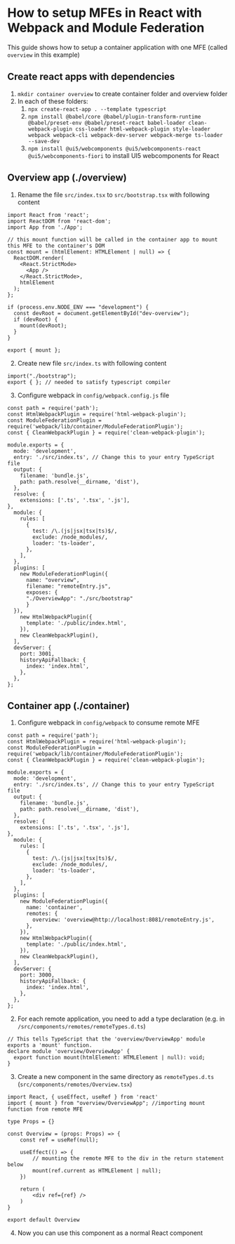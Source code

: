 # How to setup MFEs in React with Webpack and Module Federation

This guide shows how to setup a container application with one MFE (called `overview` in this example)

## Create react apps with dependencies

1. `mkdir container overview` to create container folder and overview folder
2. In each of these folders:
    1. `npx create-react-app . --template typescript`
    2. `npm install @babel/core @babel/plugin-transform-runtime @babel/preset-env @babel/preset-react babel-loader clean-webpack-plugin css-loader html-webpack-plugin style-loader webpack webpack-cli webpack-dev-server webpack-merge ts-loader --save-dev`
    3. `npm install @ui5/webcomponents @ui5/webcomponents-react @ui5/webcomponents-fiori` to install UI5 webcomponents for React

## Overview app (./overview)
1. Rename the file `src/index.tsx` to `src/bootstrap.tsx` with following content
```
import React from 'react';
import ReactDOM from 'react-dom';
import App from './App';

// this mount function will be called in the container app to mount this MFE to the container's DOM
const mount = (htmlElement: HTMLElement | null) => {
  ReactDOM.render(
    <React.StrictMode>
      <App />
    </React.StrictMode>,
    htmlElement
  );
};

if (process.env.NODE_ENV === "development") {
  const devRoot = document.getElementById("dev-overview");
  if (devRoot) {
    mount(devRoot);
  }
}

export { mount };
```
2. Create new file `src/index.ts` with following content
```
import("./bootstrap");
export { }; // needed to satisfy typescript compiler
```
3. Configure webpack in `config/webpack.config.js` file
```
const path = require('path');
const HtmlWebpackPlugin = require('html-webpack-plugin');
const ModuleFederationPlugin = require('webpack/lib/container/ModuleFederationPlugin');
const { CleanWebpackPlugin } = require('clean-webpack-plugin');

module.exports = {
  mode: 'development',
  entry: './src/index.ts', // Change this to your entry TypeScript file
  output: {
    filename: 'bundle.js',
    path: path.resolve(__dirname, 'dist'),
  },
  resolve: {
    extensions: ['.ts', '.tsx', '.js'],
},
  module: {
    rules: [
      {
        test: /\.(js|jsx|tsx|ts)$/,
        exclude: /node_modules/,
        loader: 'ts-loader',
      },
    ],
  },
  plugins: [
    new ModuleFederationPlugin({
      name: "overview",
      filename: "remoteEntry.js",
      exposes: {
      "./OverviewApp": "./src/bootstrap"
      }
  }),
    new HtmlWebpackPlugin({
      template: './public/index.html',
    }),
    new CleanWebpackPlugin(),
  ],
  devServer: {
    port: 3001,
    historyApiFallback: {
      index: 'index.html',
    },
  },
};
```

## Container app (./container)
1. Configure webpack in `config/webpack` to consume remote MFE
```
const path = require('path');
const HtmlWebpackPlugin = require('html-webpack-plugin');
const ModuleFederationPlugin = require('webpack/lib/container/ModuleFederationPlugin');
const { CleanWebpackPlugin } = require('clean-webpack-plugin');

module.exports = {
  mode: 'development',
  entry: './src/index.ts', // Change this to your entry TypeScript file
  output: {
    filename: 'bundle.js',
    path: path.resolve(__dirname, 'dist'),
  },
  resolve: {
    extensions: ['.ts', '.tsx', '.js'],
},
  module: {
    rules: [
      {
        test: /\.(js|jsx|tsx|ts)$/,
        exclude: /node_modules/,
        loader: 'ts-loader',
      },
    ],
  },
  plugins: [
    new ModuleFederationPlugin({
      name: 'container',
      remotes: {
        overview: 'overview@http://localhost:8081/remoteEntry.js',
      },
    }),
    new HtmlWebpackPlugin({
      template: './public/index.html',
    }),
    new CleanWebpackPlugin(),
  ],
  devServer: {
    port: 3000,
    historyApiFallback: {
      index: 'index.html',
    },
  },
};
```
2. For each remote application, you need to add a type declaration (e.g. in `/src/components/remotes/remoteTypes.d.ts`)
```
// This tells TypeScript that the 'overview/OverviewApp' module exports a 'mount' function.
declare module 'overview/OverviewApp' {
  export function mount(htmlElement: HTMLElement | null): void;
}
```
3. Create a new component in the same directory as `remoteTypes.d.ts` (`src/components/remotes/Overview.tsx`)
```
import React, { useEffect, useRef } from 'react'
import { mount } from "overview/OverviewApp"; //importing mount function from remote MFE

type Props = {}

const Overview = (props: Props) => {
    const ref = useRef(null);

    useEffect(() => {
        // mounting the remote MFE to the div in the return statement below
        mount(ref.current as HTMLElement | null);
    })

    return (
        <div ref={ref} />
    )
}

export default Overview
```
4. Now you can use this component as a normal React component
